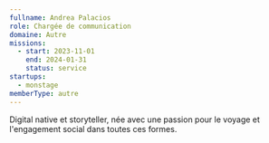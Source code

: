 ```yaml
---
fullname: Andrea Palacios
role: Chargée de communication
domaine: Autre
missions:
  - start: 2023-11-01
    end: 2024-01-31
    status: service
startups:
  - monstage
memberType: autre
---
```


Digital native et storyteller, née avec une passion pour le voyage et l'engagement social dans toutes ces formes.
